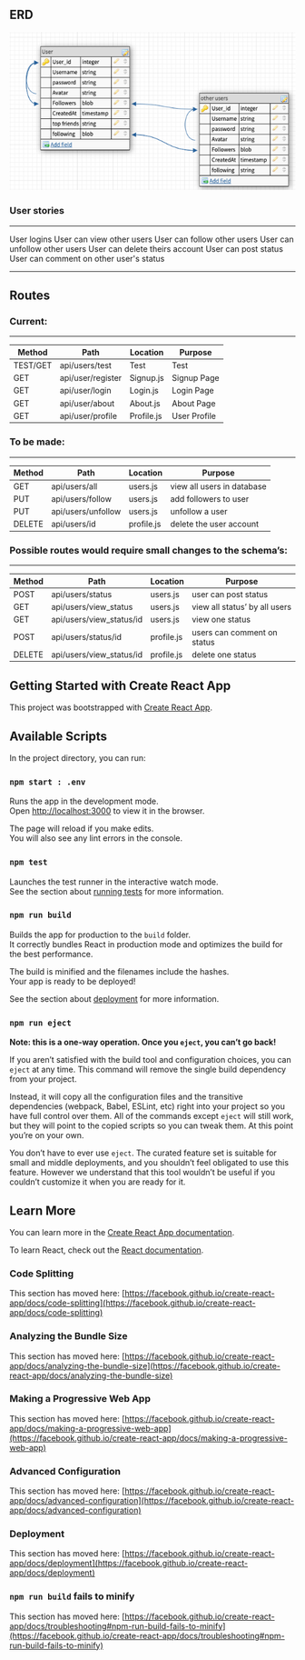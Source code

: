 
## ERD
![images](./images/relations2.png)


### User stories
-------------------------------------------------------------
User logins
User can view other users 
User can follow other users
User can unfollow other users
User can delete theirs account
User can post status
User can comment on other user's status


----------------------------------------------------------
## Routes

### Current:
-------------
| Method | Path | Location | Purpose |
| ------ | ---------------- | -------------- | ------------------- |
| TEST/GET | api/users/test | Test | Test |
| GET | api/user/register | Signup.js | Signup Page |
| GET | api/user/login | Login.js | Login Page |
| GET | api/user/about | About.js | About Page |
| GET | api/user/profile | Profile.js | User Profile |


### To be made:
----------------

| Method | Path | Location | Purpose |
| ------ | ---------------- | -------------- | ------------------- |
| GET | api/users/all | users.js | view all users in database |
| PUT | api/users/follow | users.js | add followers to user|
| PUT | api/users/unfollow | users.js | unfollow a user|
| DELETE | api/users/id | profile.js | delete the user account|


### Possible routes would require small changes to the schema’s:
-----------------------------------------------------------------

| Method | Path | Location | Purpose |
| ------ | ---------------- | -------------- | ------------------- |
| POST | api/users/status | users.js | user can post status |
| GET | api/users/view_status | users.js | view all status’ by all users|
| GET | api/users/view_status/id | users.js | view one status|
| POST | api/users/status/id | profile.js | users can comment on status|
| DELETE | api/users/view_status/id | profile.js | delete one status|


## Getting Started with Create React App

This project was bootstrapped with [Create React App](https://github.com/facebook/create-react-app).

## Available Scripts

In the project directory, you can run:

### `npm start : .env`

Runs the app in the development mode.\
Open [http://localhost:3000](http://localhost:3000) to view it in the browser.

The page will reload if you make edits.\
You will also see any lint errors in the console.

### `npm test`

Launches the test runner in the interactive watch mode.\
See the section about [running tests](https://facebook.github.io/create-react-app/docs/running-tests) for more information.

### `npm run build`

Builds the app for production to the `build` folder.\
It correctly bundles React in production mode and optimizes the build for the best performance.

The build is minified and the filenames include the hashes.\
Your app is ready to be deployed!

See the section about [deployment](https://facebook.github.io/create-react-app/docs/deployment) for more information.

### `npm run eject`

**Note: this is a one-way operation. Once you `eject`, you can’t go back!**

If you aren’t satisfied with the build tool and configuration choices, you can `eject` at any time. This command will remove the single build dependency from your project.

Instead, it will copy all the configuration files and the transitive dependencies (webpack, Babel, ESLint, etc) right into your project so you have full control over them. All of the commands except `eject` will still work, but they will point to the copied scripts so you can tweak them. At this point you’re on your own.

You don’t have to ever use `eject`. The curated feature set is suitable for small and middle deployments, and you shouldn’t feel obligated to use this feature. However we understand that this tool wouldn’t be useful if you couldn’t customize it when you are ready for it.

## Learn More

You can learn more in the [Create React App documentation](https://facebook.github.io/create-react-app/docs/getting-started).

To learn React, check out the [React documentation](https://reactjs.org/).

### Code Splitting

This section has moved here: [https://facebook.github.io/create-react-app/docs/code-splitting](https://facebook.github.io/create-react-app/docs/code-splitting)

### Analyzing the Bundle Size

This section has moved here: [https://facebook.github.io/create-react-app/docs/analyzing-the-bundle-size](https://facebook.github.io/create-react-app/docs/analyzing-the-bundle-size)

### Making a Progressive Web App

This section has moved here: [https://facebook.github.io/create-react-app/docs/making-a-progressive-web-app](https://facebook.github.io/create-react-app/docs/making-a-progressive-web-app)

### Advanced Configuration

This section has moved here: [https://facebook.github.io/create-react-app/docs/advanced-configuration](https://facebook.github.io/create-react-app/docs/advanced-configuration)

### Deployment

This section has moved here: [https://facebook.github.io/create-react-app/docs/deployment](https://facebook.github.io/create-react-app/docs/deployment)

### `npm run build` fails to minify

This section has moved here: [https://facebook.github.io/create-react-app/docs/troubleshooting#npm-run-build-fails-to-minify](https://facebook.github.io/create-react-app/docs/troubleshooting#npm-run-build-fails-to-minify)




